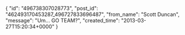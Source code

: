  {
   "id": "496738307028773",
   "post_id": "462493170453287_496727833696487",
   "from_name": "Scott Duncan",
   "message": "Um... GO TEAM?",
   "created_time": "2013-03-27T15:20:34+0000"
 }
